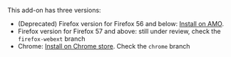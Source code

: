 This add-on has three versions:

* (Deprecated) Firefox version for Firefox 56 and below: [Install on AMO](https://addons.mozilla.org/zh-tw/firefox/addon/focusblocker/).
* Firefox version for Firefox 57 and above: still under review, check the `firefox-webext` branch
* Chrome: [Install on Chrome store](https://chrome.google.com/webstore/detail/focusblocker/bejdhniafighghjelnmhhcgongokdhbi?hl=zh-TW). Check the `chrome` branch
